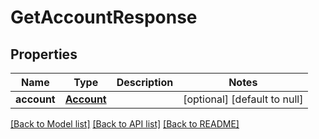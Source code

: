 # GetAccountResponse
## Properties

| Name | Type | Description | Notes |
|------------ | ------------- | ------------- | -------------|
| **account** | [**Account**](Account.md) |  | [optional] [default to null] |

[[Back to Model list]](../README.md#documentation-for-models) [[Back to API list]](../README.md#documentation-for-api-endpoints) [[Back to README]](../README.md)

